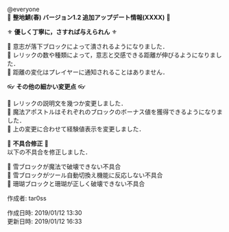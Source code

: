@everyone   
:cherry_blossom:  **__整地鯖(春) バージョン1.2 追加アップデート情報(XXXX)__** :cherry_blossom:  


:fleur_de_lis: **__優しく丁寧に，さすれば与えられん__** :fleur_de_lis:   

:diamond_shape_with_a_dot_inside: 意志が落下ブロックによって潰されるようになりました．  
:diamond_shape_with_a_dot_inside: レリックの数や種類によって，意志と交感できる距離が伸びるようになりました．  
:diamond_shape_with_a_dot_inside: 距離の変化はプレイヤーに通知されることはありません．  


:eyeglasses: **__その他の細かい変更点__** :eyeglasses:    

:diamond_shape_with_a_dot_inside: レリックの説明文を幾つか変更しました．  
:diamond_shape_with_a_dot_inside: 魔法アポストルはそれぞれのブロックのボーナス値を獲得できるようになりました．   
:diamond_shape_with_a_dot_inside: 上の変更に合わせて経験値表示を変更しました．  


:bow: **__不具合修正__** :bow:   
以下の不具合を修正しました．  

:diamond_shape_with_a_dot_inside: 雪ブロックが魔法で破壊できない不具合  
:diamond_shape_with_a_dot_inside: 雪ブロックがツール自動切換え機能に反応しない不具合  
:diamond_shape_with_a_dot_inside: 珊瑚ブロックと珊瑚が正しく破壊できない不具合  



作成者: tar0ss  

作成日時: 2019/01/12 13:30  
更新日時: 2019/01/12 16:33  